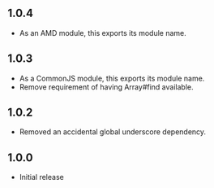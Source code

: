 1.0.4
-----

* As an AMD module, this exports its module name.

1.0.3
-----

* As a CommonJS module, this exports its module name.
* Remove requirement of having Array#find available.

1.0.2
-----

* Removed an accidental global underscore dependency.

1.0.0
-----

* Initial release
